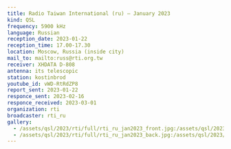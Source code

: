```yaml
---
title: Radio Taiwan International (ru) — January 2023
kind: QSL
frequency: 5900 kHz
language: Russian
reception_date: 2023-01-22
reception_time: 17.00-17.30
location: Moscow, Russia (inside city)
mail_to: mailto:russ@rti.org.tw
receiver: XHDATA D-808
antenna: its telescopic
station: kostinbrod
youtube_id: vWD-RtRdZP8
report_sent: 2023-01-22
responce_sent: 2023-02-16
responce_received: 2023-03-01
organization: rti
broadcaster: rti_ru
gallery:
  - /assets/qsl/2023/rti/full/rti_ru_jan2023_front.jpg:/assets/qsl/2023/rti/small/rti_ru_jan2023_front.jpg
  - /assets/qsl/2023/rti/full/rti_ru_jan2023_back.jpg:/assets/qsl/2023/rti/small/rti_ru_jan2023_back.jpg
---
```

